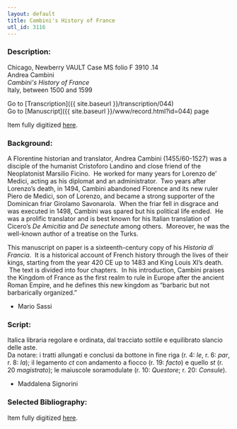```yaml
---
layout: default
title: Cambini's History of France
utl_id: 3116
---
```


###  Description:

Chicago, Newberry VAULT Case MS folio F 3910 .14<br>
Andrea Cambini<br>
_Cambini's History of France_<br>
Italy, between 1500 and 1599

Go to [Transcription]({{ site.baseurl }}/transcription/044)<br>
Go to [Manuscript]({{ site.baseurl }}/www/record.html?id=044) page 

Item fully digitized [here](https://collections.newberry.org/asset-management/2KXJ8Z9UGUGU).

###  Background:

A Florentine historian and translator, Andrea Cambini (1455/60-1527) was a disciple of the humanist Cristoforo Landino and close friend of the Neoplatonist Marsilio Ficino.  He worked for many years for Lorenzo de’ Medici, acting as his diplomat and an administrator.  Two years after Lorenzo’s death, in 1494, Cambini abandoned Florence and its new ruler Piero de Medici, son of Lorenzo, and became a strong supporter of the Dominican friar Girolamo Savonarola.  When the friar fell in disgrace and was executed in 1498, Cambini was spared but his political life ended.  He was a prolific translator and is best known for his Italian translation of Cicero’s <i>De Amicitia</i> and <i>De senectute</i> among others.  Moreover, he was the well-known author of a treatise on the Turks.

This manuscript on paper is a sixteenth-century copy of his <i>Historia di Francia</i>.  It is a historical account of French history through the lives of their kings, starting from the year 420 CE up to 1483 and King Louis XI’s death.  The text is divided into four chapters.  In his introduction, Cambini praises the Kingdom of France as the first realm to rule in Europe after the ancient Roman Empire, and he defines this new kingdom as “barbaric but not barbarically organized.”<br>
- Mario Sassi

###  Script:

Italica libraria regolare e ordinata, dal tracciato sottile e equilibrato slancio delle aste.<br>
Da notare: i tratti allungati e conclusi da bottone in fine riga (r. 4: _le_, r. 6: _par_, r. 8: _la_); il legamento _ct_ con andamento a fiocco (r. 19: _facto_) e quello _st_ (r. 20 _magistrato_); le maiuscole soramodulate (r. 10: _Questore_; r. 20: _Consule_).<br>
- Maddalena Signorini

###  Selected Bibliography:

Item fully digitized [here](http://digcoll.newberry.org/#/item/ia-case_ms_f_3910_146).

